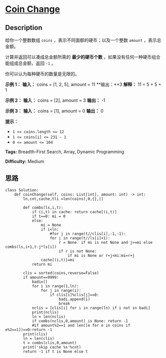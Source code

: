# [Coin Change][title]

## Description

给你一个整数数组 `coins` ，表示不同面额的硬币；以及一个整数 `amount` ，表示总金额。

计算并返回可以凑成总金额所需的 **最少的硬币个数** 。如果没有任何一种硬币组合能组成总金额，返回 `-1` 。

你可以认为每种硬币的数量是无限的。



**示例  1：**
            **输入：** coins = [1, 2, 5], amount = 11    **输出：**3     **解释：** 11 = 5 + 5 + 1

**示例 2：**
            **输入：** coins = [2], amount = 3    **输出：** -1

**示例 3：**
            **输入：** coins = [1], amount = 0    **输出：** 0    



**提示：**

  * `1 <= coins.length <= 12`
  * `1 <= coins[i] <= 231 - 1`
  * `0 <= amount <= 104`


**Tags:** Breadth-First Search, Array, Dynamic Programming

**Difficulty:** Medium

## 思路

``` python3
class Solution:
    def coinChange(self, coins: List[int], amount: int) -> int: 
        ln,cnt,cache,tli =len(coins),0,{},[]

        def combs(ls,i,t):
            if (i,t) in cache: return cache[(i,t)]
            if t==0: mi = 0
            else:
                mi = None
                if i<ln: 
                    #for j in range(t//clis[i],-1,-1):
                    for j in range(t//ls[i]+1):
                        r = None  if mi is not None and j>=mi else  combs(ls,i+1,t-j*ls[i])
                        if r is not None:
                            if mi is None or r+j<mi:mi=r+j
                cache[(i,t)]=mi
            return mi

        clis = sorted(coins,reverse=False)
        if amount==9999:
            badi=[]
            for i in range(1,ln):
                for j in range(i):
                    if clis[i]%clis[j]==0:
                        badi.append(i)
                        break
            nclis = [clis[i] for i in range(ln) if i not in badi]
            print(nclis)
            ln = len(nclis)
            if combs(nclis,0,amount) is None: return -1
            #if amount%2==1 and len([e for e in coins if e%2==1])==0:return -1
        print(clis)
        ln = len(clis)
        t = combs(clis,0,amount)
        print('skip cache %s'%cnt)
        return -1 if t is None else t

```

[title]: https://leetcode-cn.com/problems/coin-change
